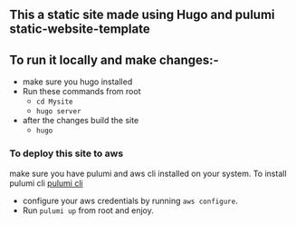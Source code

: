 ## This a static site made using Hugo and pulumi static-website-template

## To run it locally and make changes:-
- make sure you hugo installed 
- Run these commands from root
  - `cd Mysite`
  - `hugo server`
- after the changes build the site 
  - `hugo`
### To deploy this site to aws
make sure you have pulumi and aws cli installed on your system. To  install pulumi cli  [pulumi cli](https://www.pulumi.com/docs/iac/cli/)
- configure your aws credentials by running `aws configure`.
- Run `pulumi up` from root and enjoy.
